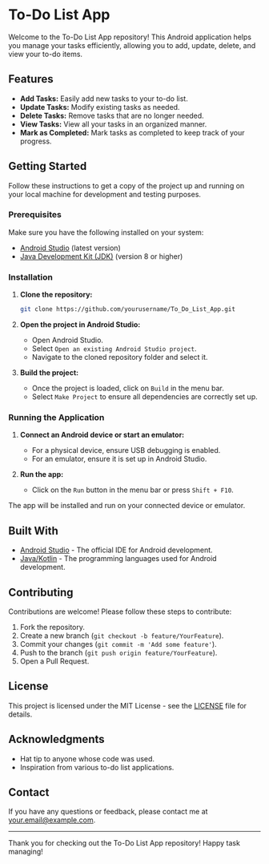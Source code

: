 # To-Do List App

Welcome to the To-Do List App repository! This Android application helps you manage your tasks efficiently, allowing you to add, update, delete, and view your to-do items.

## Features

- **Add Tasks:** Easily add new tasks to your to-do list.
- **Update Tasks:** Modify existing tasks as needed.
- **Delete Tasks:** Remove tasks that are no longer needed.
- **View Tasks:** View all your tasks in an organized manner.
- **Mark as Completed:** Mark tasks as completed to keep track of your progress.

## Getting Started

Follow these instructions to get a copy of the project up and running on your local machine for development and testing purposes.

### Prerequisites

Make sure you have the following installed on your system:

- [Android Studio](https://developer.android.com/studio) (latest version)
- [Java Development Kit (JDK)](https://www.oracle.com/java/technologies/javase-jdk11-downloads.html) (version 8 or higher)

### Installation

1. **Clone the repository:**

    ```bash
    git clone https://github.com/yourusername/To_Do_List_App.git
    ```

2. **Open the project in Android Studio:**

    - Open Android Studio.
    - Select `Open an existing Android Studio project`.
    - Navigate to the cloned repository folder and select it.

3. **Build the project:**

    - Once the project is loaded, click on `Build` in the menu bar.
    - Select `Make Project` to ensure all dependencies are correctly set up.

### Running the Application

1. **Connect an Android device or start an emulator:**

    - For a physical device, ensure USB debugging is enabled.
    - For an emulator, ensure it is set up in Android Studio.

2. **Run the app:**

    - Click on the `Run` button in the menu bar or press `Shift + F10`.

The app will be installed and run on your connected device or emulator.

## Built With

- [Android Studio](https://developer.android.com/studio) - The official IDE for Android development.
- [Java/Kotlin](https://kotlinlang.org/) - The programming languages used for Android development.

## Contributing

Contributions are welcome! Please follow these steps to contribute:

1. Fork the repository.
2. Create a new branch (`git checkout -b feature/YourFeature`).
3. Commit your changes (`git commit -m 'Add some feature'`).
4. Push to the branch (`git push origin feature/YourFeature`).
5. Open a Pull Request.

## License

This project is licensed under the MIT License - see the [LICENSE](LICENSE) file for details.

## Acknowledgments

- Hat tip to anyone whose code was used.
- Inspiration from various to-do list applications.

## Contact

If you have any questions or feedback, please contact me at [your.email@example.com](mailto:your.email@example.com).

---

Thank you for checking out the To-Do List App repository! Happy task managing!
